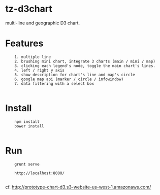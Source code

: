 # tz-d3chart

multi-line and geographic D3 chart.

# Features
```
	1. multiple line
	2. brushing mini chart, integrate 3 charts (main / mini / map)
	3. clicking each legend's node, toggle the main chart's lines.
	4. left / right y axis
	5. show description for chart's line and map's circle 
	6. google map api (marker / circle / infowindow)
	7. data filtering with a select box
	
```

# Install
```
	npm install
	bower install
	
```

# Run
```
	grunt serve
	
	http://localhost:8000/
	
```

cf. http://prototype-chart-d3.s3-website-us-west-1.amazonaws.com/




